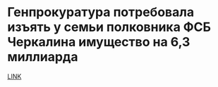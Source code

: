 # Генпрокуратура потребовала изъять у семьи полковника ФСБ Черкалина имущество на 6,3 миллиарда



[LINK](https://varlamov.ru/3565382.html)